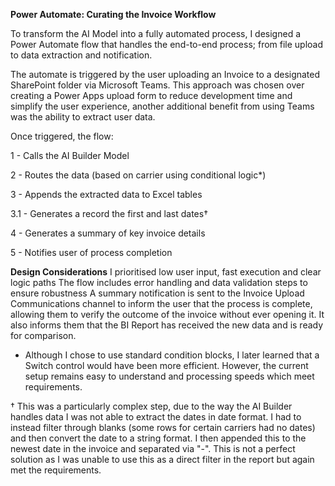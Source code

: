 **Power Automate: Curating the Invoice Workflow**

To transform the AI Model into a fully automated process, I designed a Power Automate flow that handles the end-to-end process; from file upload to data extraction and notification. 

The automate is triggered by the user uploading an Invoice to a designated SharePoint folder via Microsoft Teams. This approach was chosen over creating a Power Apps upload form to reduce development time and simplify the user experience, another additional benefit from using Teams was the ability to extract user data. 

Once triggered, the flow:

1 - Calls the AI Builder Model

2 - Routes the data (based on carrier using conditional logic*)

3 - Appends the extracted data to Excel tables

3.1 - Generates a record the first and last dates† 

4 - Generates a summary of key invoice details

5 - Notifies user of process completion

**Design Considerations**
I prioritised low user input, fast execution and clear logic paths
The flow includes error handling and data validation steps to ensure robustness
A summary notification is sent to the Invoice Upload Communications channel to inform the user that the process is complete, allowing them to verify the outcome of the invoice without ever opening it. It also informs them that the BI Report has received the new data and is ready for comparison.

* Although I chose to use standard condition blocks, I later learned that a Switch control would have been more efficient. However, the current setup remains easy to understand and processing speeds which meet requirements.

† This was a particularly complex step, due to the way the AI Builder handles data I was not able to extract the dates in date format. I had to instead filter through blanks (some rows for certain carriers had no dates) and then convert the date to a string format. I then appended this to the newest date in the invoice and separated via "-". This is not a perfect solution as I was unable to use this as a direct filter in the report but again met the requirements. 

